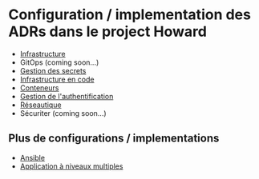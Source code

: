 # Configuration / implementation des ADRs dans le project Howard

- [Infrastructure](generic-architecture.md)
- GitOps (coming soon...)
- [Gestion des secrets](secrets-management.md)
- [Infrastructure en code](terraform-workflow.md)
- [Conteneurs](gh_docker_workflow.md)
- [Gestion de l'authentification](auth-workflow.md)
- [Réseautique](networking.md)
- Sécuriter (coming soon...)

## Plus de configurations / implementations

- [Ansible](ansible.md)
- [Application à niveaux multiples](multi-layered-application.md)
